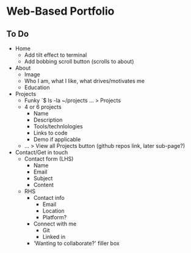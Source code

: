 # Web-Based Portfolio

## To Do

- Home
    - Add tilt effect to terminal
    - Add bobbing scroll button (scrolls to about)
- About
    - Image
    - Who I am, what I like, what drives/motivates me
    - Education
- Projects
    - Funky `$ ls -la ~/projects ... > Projects
    - 4 or 6 projects
        - Name
        - Description
        - Tools/technlologies
        - Links to code
        - Demo if applicable
    - ... > View all Projects button (github repos link, later sub-page?)
- Contact/Get in touch
    - Contact form (LHS)
        - Name
        - Email
        - Subject
        - Content
    - RHS
        - Contact info
            - Email
            - Location
            - Platform?
        - Connect with me
            - Git
            - Linked in
        - 'Wanting to collaborate?' filler box
